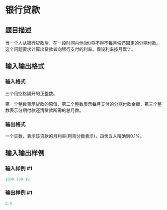 # 银行贷款

## 题目描述

当一个人从银行贷款后，在一段时间内他(她)将不得不每月偿还固定的分期付款。这个问题要求计算出贷款者向银行支付的利率。假设利率按月累计。

## 输入输出格式

### 输入格式

三个用空格隔开的正整数。

第一个整数表示贷款的原值，第二个整数表示每月支付的分期付款金额，第三个整数表示分期付款还清贷款所需的总月数。

### 输出格式

一个实数，表示该贷款的月利率(用百分数表示)，四舍五入精确到$0.1\%$。

## 输入输出样例

### 输入样例 #1

```cpp
1000 100 12

```
### 输出样例 #1

```cpp
2.9

```

